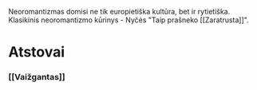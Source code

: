 Neoromantizmas domisi ne tik europietiška kultūra, bet ir rytietiška. Klasikinis neoromantizmo kūrinys - Nyčės "Taip prašneko [[Zaratrusta]]". 
# Atstovai 
### [[Vaižgantas]]